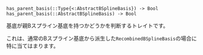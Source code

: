 ```
has_parent_basis(::Type{<:AbstractBSplineBasis}) -> Bool
has_parent_basis(::AbstractBSplineBasis) -> Bool
```

基底が親Bスプライン基底を持つかどうかを判断するトレイトです。

これは、通常のBスプライン基底から派生した`RecombinedBSplineBasis`の場合に特に当てはまります。
